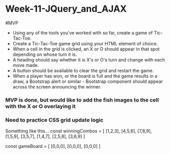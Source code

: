 # Week-11-JQuery_and_AJAX

#MVP
- Using any of the tools you've worked with so far, create a game of Tic-Tac-Toe.
- Create a Tic-Tac-Toe game grid using your HTML element of choice.
- When a cell in the grid is clicked, an X or O should appear in that spot depending on whose turn it is.
- A heading should say whether it is X's or O's turn and change with each move made.
- A button should be available to clear the grid and restart the game.
- When a player has won, or the board is full and the game results in a draw, a Bootstrap alert or similar - Bootstrap component should appear across the screen announcing the winner.

### MVP is done, but would like to add the fish images to the cell with the X or O overlaying it

### Need to practice CSS grid update logic

Something like this...
const winningCombos = [
    [1,2,3],
    [4,5,6],
    [7,8,9],
    [1,5,9],
    [3,5,7],
    [1,4,7],
    [2,5,8],
    [3,6,9]
]

const gameBoard = [
    [0,0,0],
    [0,0,0],
    [0,0,0]
]
